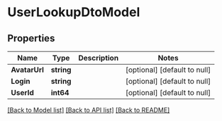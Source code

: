 # UserLookupDtoModel

## Properties
Name | Type | Description | Notes
------------ | ------------- | ------------- | -------------
**AvatarUrl** | **string** |  | [optional] [default to null]
**Login** | **string** |  | [optional] [default to null]
**UserId** | **int64** |  | [optional] [default to null]

[[Back to Model list]](../README.md#documentation-for-models) [[Back to API list]](../README.md#documentation-for-api-endpoints) [[Back to README]](../README.md)


